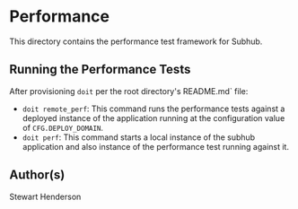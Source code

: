 # Performance

This directory contains the performance test framework for Subhub.

## Running the Performance Tests

After provisioning `doit` per the root directory's README.md` file:

* `doit remote_perf`: This command runs the performance tests against a deployed 
instance of the application running at the configuration value of `CFG.DEPLOY_DOMAIN`.
* `doit perf`: This command starts a local instance of the subhub application and also 
instance of the performance test running against it.

## Author(s)

Stewart Henderson